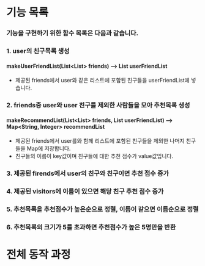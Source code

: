 # 기능 목록
### 기능을 구현하기 위한 함수 목록은 다음과 같습니다.

### 1. user의 친구목록 생성  
#### makeUserFriendList(List<List<String>> friends) --> List<String> userFriendList
- 제공된 friends에서 user와 같은 리스트에 포함된 친구들을 userFriendList에 넣습니다.


### 2. friends중 user와 user 친구를 제외한 사람들을 모아 추천목록 생성
#### makeRecommendList(List<List<String>> friends, List<String> userFriendList) --> Map<String, Integer> recommendList
- 제공된 friends에서 user를와 함께 리스트에 포함된 친구들을 제외한 나머지 친구들을 Map에 저장합니다.
- 친구들의 이름이 key값이며 친구들에 대한 추천 점수가 value값입니다.

### 3. 제공된 firends에서 user의 친구와 친구이면 추천 점수 증가

### 4. 제공된 visitors에 이름이 있으면 해당 친구 추천 점수 증가

### 5. 추천목록을 추천점수가 높은순으로 정렬, 이름이 같으면 이름순으로 정렬

### 6. 추천목록의 크기가 5를 초과하면 추천점수가 높은 5명만을 반환


# 전체 동작 과정

